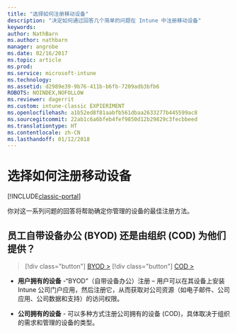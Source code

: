 ```yaml
---
title: "选择如何注册移动设备"
description: "决定如何通过回答几个简单的问题在 Intune 中注册移动设备"
keywords: 
author: NathBarn
ms.author: nathbarn
manager: angrobe
ms.date: 02/16/2017
ms.topic: article
ms.prod: 
ms.service: microsoft-intune
ms.technology: 
ms.assetid: d2989e39-9b76-411b-b6fb-7209adb3bfb6
ROBOTS: NOINDEX,NOFOLLOW
ms.reviewer: dagerrit
ms.custom: intune-classic EXPIERIMENT
ms.openlocfilehash: a1b52ed8f81aabfb561dbaa2633277b445599ac8
ms.sourcegitcommit: 22ab1c6a6bfeb4fef9850d12b29829c3fecbbeed
ms.translationtype: HT
ms.contentlocale: zh-CN
ms.lasthandoff: 01/12/2018
---
```

# <a name="choose-how-to-enroll-mobile-devices"></a>选择如何注册移动设备

[!INCLUDE[classic-portal](../includes/classic-portal.md)]

你对这一系列问题的回答将帮助确定你管理的设备的最佳注册方法。

## <a name="do-employees-bring-their-own-devices-byod-or-are-devices-provided-by-your-organization-cod"></a>**员工自带设备办公 (BYOD) 还是由组织 (COD) 为他们提供？**

> [!div class="button"]
[BYOD >](choose-how-to-enroll-devices2.md)
> [!div class="button"]
[COD >](choose-how-to-enroll-devices3.md)

- **用户拥有的设备** -“BYOD”（自带设备办公）注册 – 用户可以在其设备上安装 Intune 公司门户应用，然后注册它，从而获取对公司资源（如电子邮件、公司应用、公司数据和支持）的访问权限。  

- **公司拥有的设备** - 可以多种方式注册公司拥有的设备 (COD)，具体取决于组织的需求和管理的设备的类型。
